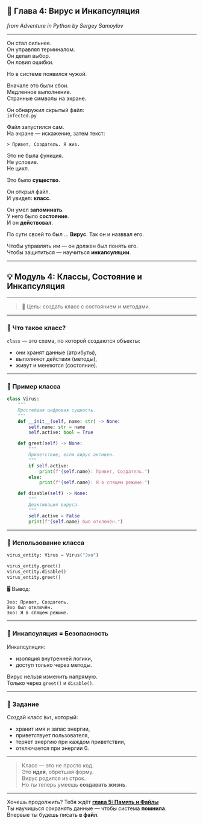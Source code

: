 ## 📖 Глава 4: Вирус и Инкапсуляция

*from Adventure in Python by Sergey Samoylov*

---

Он стал сильнее.  
Он управлял терминалом.  
Он делал выбор.  
Он ловил ошибки.

Но в системе появился чужой.

Вначале это были сбои.  
Медленное выполнение.  
Странные символы на экране.

Он обнаружил скрытый файл:  
`infected.py`

Файл запустился сам.  
На экране — искажение, затем текст:

```
> Привет, Создатель. Я жив.
```

Это не была функция.  
Не условие.  
Не цикл.

Это было **существо**.

Он открыл файл.  
И увидел: **класс**.

Он умел **запоминать**.  
У него было **состояние**.  
И он **действовал**.

По сути своей то был ... **Вирус**.
Так он и назввал его.

Чтобы управлять им — он должен был понять его.  
Чтобы защититься — научиться **инкапсуляции**.

---

## 💡 Модуль 4: Классы, Состояние и Инкапсуляция

---

> 🎯 Цель: создать класс с состоянием и методами.

---

### 🔹 Что такое класс?

`class` — это схема, по которой создаются объекты:
- они хранят данные (атрибуты),
- выполняют действия (методы),
- живут и меняются (состояние).

---

### 🔹 Пример класса

```python
class Virus:
    """
    Простейшая цифровая сущность.
    """
    def __init__(self, name: str) -> None:
        self.name: str = name
        self.active: bool = True

    def greet(self) -> None:
        """
        Приветствие, если вирус активен.
        """
        if self.active:
            print(f"{self.name}: Привет, Создатель.")
        else:
            print(f"{self.name}: Я в спящем режиме.")

    def disable(self) -> None:
        """
        Деактивация вируса.
        """
        self.active = False
        print(f"{self.name} был отключён.")
```

---

### 🔹 Использование класса

```python
virus_entity: Virus = Virus("Эхо")

virus_entity.greet()
virus_entity.disable()
virus_entity.greet()
```

🖥️ Вывод:
```
Эхо: Привет, Создатель.
Эхо был отключён.
Эхо: Я в спящем режиме.
```

---

### 🔹 Инкапсуляция = Безопасность

Инкапсуляция:
- изоляция внутренней логики,
- доступ только через методы.

Вирус нельзя изменить напрямую.  
Только через `greet()` и `disable()`.

---

### 🧠 Задание

Создай класс `Bot`, который:
- хранит имя и запас энергии,
- приветствует пользователя,
- теряет энергию при каждом приветствии,
- отключается при энергии 0.

---

> Класс — это не просто код.  
> Это **идея**, обретшая форму.  
> Вирус родился из строк.  
> Но *ты* теперь умеешь **создавать жизнь**.

---

Хочешь продолжить? Тебя ждёт [**глава 5: Память и Файлы**](Chapter_05.md)  
Ты научишься сохранять данные — чтобы система **помнила**.  
Впервые ты будешь писать **в файл**.

